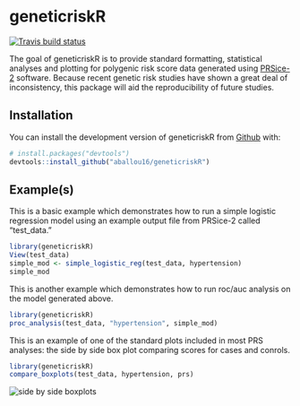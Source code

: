 
<!-- README.md is generated from README.Rmd. Please edit that file -->

# geneticriskR

<!-- badges: start -->

[![Travis build
status](https://travis-ci.org/aballou16/geneticriskR.svg?branch=master)](https://travis-ci.org/aballou16/geneticriskR)
<!-- badges: end -->

The goal of geneticriskR is to provide standard formatting, statistical
analyses and plotting for polygenic risk score data generated using
[PRSice-2](https://www.prsice.info/) software. Because recent genetic
risk studies have shown a great deal of inconsistency, this package will
aid the reproducibility of future studies.

## Installation

You can install the development version of geneticriskR from
[Github](https://github.com/) with:

``` r
# install.packages("devtools")
devtools::install_github("aballou16/geneticriskR")
```

## Example(s)

This is a basic example which demonstrates how to run a simple logistic
regression model using an example output file from PRSice-2 called
“test\_data.”

``` r
library(geneticriskR)
View(test_data)
simple_mod <- simple_logistic_reg(test_data, hypertension)
simple_mod
```

This is another example which demonstrates how to run roc/auc analysis
on the model generated above.

``` r
library(geneticriskR)
proc_analysis(test_data, "hypertension", simple_mod)
```

This is an example of one of the standard plots included in most PRS
analyses: the side by side box plot comparing scores for cases and
conrols.

``` r
library(geneticriskR)
compare_boxplots(test_data, hypertension, prs)
```

![side by side boxplots](./desktop/plot.png)
